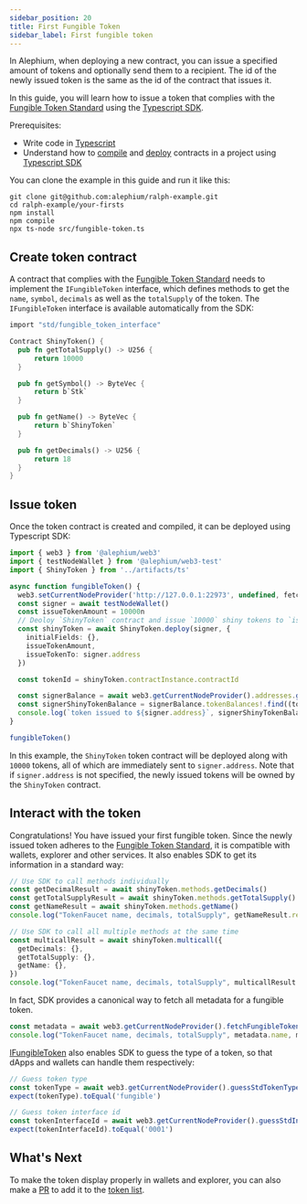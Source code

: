 ```yaml
---
sidebar_position: 20
title: First Fungible Token
sidebar_label: First fungible token
---
```


In Alephium, when deploying a new contract, you can issue a specified
amount of tokens and optionally send them to a recipient. The id of
the newly issued token is the same as the id of the contract that
issues it.

In this guide, you will learn how to issue a token that complies with
the [Fungible Token
Standard](/dapps/standards/fungible-tokens#fungible-token-standard)
using the [Typescript SDK](/sdk/getting-started).

Prerequisites:

- Write code in [Typescript](https://www.typescriptlang.org/)
- Understand how to [compile](/dapps/tutorials/quick-start#compile-your-contract)
  and [deploy](/dapps/tutorials/quick-start#deploy-your-contract)
  contracts in a project using [Typescript SDK](/sdk/getting-started)

You can clone the example in this guide and run it like this:

```shell
git clone git@github.com:alephium/ralph-example.git
cd ralph-example/your-firsts
npm install
npm compile
npx ts-node src/fungible-token.ts
```

## Create token contract

A contract that complies with the [Fungible Token
Standard](/dapps/standards/fungible-tokens#fungible-token-standard)
needs to implement the `IFungibleToken` interface, which
defines methods to get the `name`, `symbol`, `decimals` as well as the
`totalSupply` of the token. The `IFungibleToken` interface is available
automatically from the SDK:


```rust
import "std/fungible_token_interface"

Contract ShinyToken() {
  pub fn getTotalSupply() -> U256 {
      return 10000
  }

  pub fn getSymbol() -> ByteVec {
      return b`Stk`
  }

  pub fn getName() -> ByteVec {
      return b`ShinyToken`
  }

  pub fn getDecimals() -> U256 {
      return 18
  }
}
```

## Issue token

Once the token contract is created and compiled, it can be deployed
using Typescript SDK:

```typescript
import { web3 } from '@alephium/web3'
import { testNodeWallet } from '@alephium/web3-test'
import { ShinyToken } from '../artifacts/ts'

async function fungibleToken() {
  web3.setCurrentNodeProvider('http://127.0.0.1:22973', undefined, fetch)
  const signer = await testNodeWallet()
  const issueTokenAmount = 10000n
  // Deoloy `ShinyToken` contract and issue `10000` shiny tokens to `issueTokenTo` address.
  const shinyToken = await ShinyToken.deploy(signer, {
    initialFields: {},
    issueTokenAmount,
    issueTokenTo: signer.address
  })

  const tokenId = shinyToken.contractInstance.contractId

  const signerBalance = await web3.getCurrentNodeProvider().addresses.getAddressesAddressBalance(signer.address)
  const signerShinyTokenBalance = signerBalance.tokenBalances!.find((token) => token.id === tokenId)
  console.log(`token issued to ${signer.address}`, signerShinyTokenBalance)
}

fungibleToken()
```
In this example, the `ShinyToken` token contract will be deployed along
with `10000` tokens, all of which are immediately sent to
`signer.address`. Note that if `signer.address` is not specified, the
newly issued tokens will be owned by the `ShinyToken` contract.

## Interact with the token

Congratulations! You have issued your first fungible token. Since
the newly issued token adheres to the [Fungible Token
Standard](/dapps/standards/fungible-tokens#fungible-token-standard),
it is compatible with wallets, explorer and other services. It
also enables SDK to get its information in a standard way:

```typescript
// Use SDK to call methods individually
const getDecimalResult = await shinyToken.methods.getDecimals()
const getTotalSupplyResult = await shinyToken.methods.getTotalSupply()
const getNameResult = await shinyToken.methods.getName()
console.log("TokenFaucet name, decimals, totalSupply", getNameResult.returns, getDecimalResult.returns, getTotalSupplyResult.returns)

// Use SDK to call all multiple methods at the same time
const multicallResult = await shinyToken.multicall({
  getDecimals: {},
  getTotalSupply: {},
  getName: {},
})
console.log("TokenFaucet name, decimals, totalSupply", multicallResult.getName.returns, multicallResult.getDecimal.returns, multicallResult.getTotalSupply.returns)
```

In fact, SDK provides a canonical way to fetch all metadata for a fungible token.

```typescript
const metadata = await web3.getCurrentNodeProvider().fetchFungibleTokenMetaData(shinyToken.contractId)
console.log("TokenFaucet name, decimals, totalSupply", metadata.name, metadata.decimals, metadata.totalSupply)
```

[IFungibleToken](https://github.com/alephium/alephium-web3/blob/master/packages/web3/std/fungible_token_interface.ral)
also enables SDK to guess the type of a token, so that dApps and
wallets can handle them respectively:

```typescript
// Guess token type
const tokenType = await web3.getCurrentNodeProvider().guessStdTokenType(shinyToken.contractId)
expect(tokenType).toEqual('fungible')

// Guess token interface id
const tokenInterfaceId = await web3.getCurrentNodeProvider().guessStdInterfaceId(shinyToken.contractId)
expect(tokenInterfaceId).toEqual('0001')
```

## What's Next

To make the token display properly in wallets and explorer, you can
also make a [PR](https://github.com/alephium/token-list/pulls) to add
it to the [token list](/dapps/standards/fungible-tokens#token-list).
